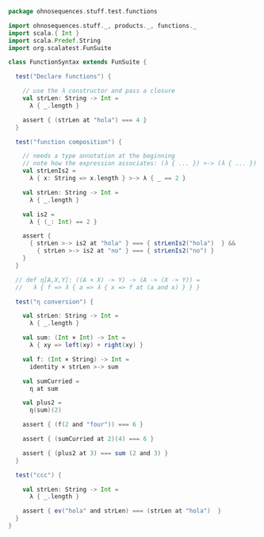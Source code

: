 
```scala
package ohnosequences.stuff.test.functions

import ohnosequences.stuff._, products._, functions._
import scala.{ Int }
import scala.Predef.String
import org.scalatest.FunSuite

class FunctionSyntax extends FunSuite {

  test("Declare functions") {

    // use the λ constructor and pass a closure
    val strLen: String -> Int =
      λ { _.length }

    assert { (strLen at "hola") === 4 }
  }

  test("function composition") {

    // needs a type annotation at the beginning
    // note how the expression associates: (λ { ... }) >-> (λ { ... })
    val strLenIs2 =
      λ { x: String => x.length } >-> λ { _ == 2 }

    val strLen: String -> Int =
      λ { _.length }

    val is2 =
      λ { (_: Int) == 2 }

    assert {
      { strLen >-> is2 at "hola" } === { strLenIs2("hola")  } &&
        { strLen >-> is2 at "no" } === { strLenIs2("no") }
    }
  }

  // def η[A,X,Y]: ((A × X) -> Y) -> (A -> (X -> Y)) =
  //   λ { f => λ { a => λ { x => f at (a and x) } } }

  test("η conversion") {

    val strLen: String -> Int =
      λ { _.length }

    val sum: (Int × Int) -> Int =
      λ { xy => left(xy) + right(xy) }

    val f: (Int × String) -> Int =
      identity × strLen >-> sum

    val sumCurried =
      η at sum

    val plus2 =
      η(sum)(2)

    assert { (f(2 and "four")) === 6 }

    assert { (sumCurried at 2)(4) === 6 }

    assert { (plus2 at 3) === sum (2 and 3) }
  }

  test("ccc") {

    val strLen: String -> Int =
      λ { _.length }

    assert { ev("hola" and strLen) === (strLen at "hola")  }
  }
}

```




[test/scala/tuples/stdComparison.scala]: ../tuples/stdComparison.scala.md
[test/scala/tuples/syntax.scala]: ../tuples/syntax.scala.md
[test/scala/functors/functorExamples.scala]: ../functors/functorExamples.scala.md
[test/scala/sums.scala]: ../sums.scala.md
[test/scala/ScalaCategory.scala]: ../ScalaCategory.scala.md
[test/scala/functions/syntax.scala]: syntax.scala.md
[test/scala/categories.scala]: ../categories.scala.md
[main/scala/stuff/monoidalCategories.scala]: ../../../main/scala/stuff/monoidalCategories.scala.md
[main/scala/stuff/products.scala]: ../../../main/scala/stuff/products.scala.md
[main/scala/stuff/Scala.scala]: ../../../main/scala/stuff/Scala.scala.md
[main/scala/stuff/package.scala]: ../../../main/scala/stuff/package.scala.md
[main/scala/stuff/sums.scala]: ../../../main/scala/stuff/sums.scala.md
[main/scala/stuff/monoids.scala]: ../../../main/scala/stuff/monoids.scala.md
[main/scala/stuff/maybe.scala]: ../../../main/scala/stuff/maybe.scala.md
[main/scala/stuff/boolean.scala]: ../../../main/scala/stuff/boolean.scala.md
[main/scala/stuff/functors.scala]: ../../../main/scala/stuff/functors.scala.md
[main/scala/stuff/naturalTransformations.scala]: ../../../main/scala/stuff/naturalTransformations.scala.md
[main/scala/stuff/categories.scala]: ../../../main/scala/stuff/categories.scala.md
[main/scala/stuff/functions.scala]: ../../../main/scala/stuff/functions.scala.md